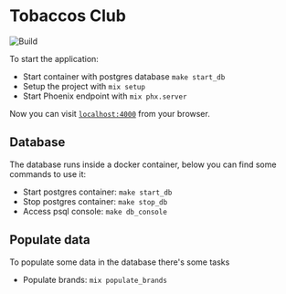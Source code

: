 # Tobaccos Club
![Build](https://github.com/edgarlatorre/tobaccos_club/workflows/Build/badge.svg)

To start the application:

  * Start container with postgres database `make start_db`
  * Setup the project with `mix setup`
  * Start Phoenix endpoint with `mix phx.server`

Now you can visit [`localhost:4000`](http://localhost:4000) from your browser.

## Database
The database runs inside a docker container, below you can find some commands to use it:

  * Start postgres container: `make start_db`
  * Stop postgres container: `make stop_db`
  * Access psql console: `make db_console`

## Populate data
To populate some data in the database there's some tasks

* Populate brands: `mix populate_brands`
